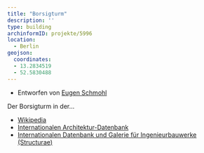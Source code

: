 ```yaml
---
title: "Borsigturm"
description: ''
type: building
archinformID: projekte/5996
location:
  - Berlin
geojson:
  coordinates:
  - 13.2834519
  - 52.5830488
---
```


* Entworfen von [Eugen Schmohl](/tags/Eugen-Schmohl)

Der Borsigturm in der...
* [Wikipedia](https://de.wikipedia.org/wiki/Borsig_(Unternehmen)#Der_Borsigturm)
* [Internationalen Architektur-Datenbank](https://deu.archinform.net/projekte/5996.htm)
* [Internationalen Datenbank und Galerie für Ingenieurbauwerke (Structurae)](https://structurae.net/de/bauwerke/borsigturm)
